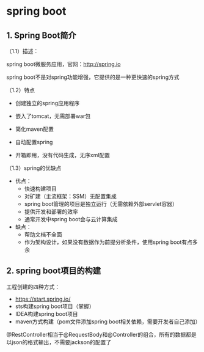 # spring boot

## 1. Spring Boot简介

（1.1）描述：

spring boot微服务应用，官网：http://spring.io

spring boot不是对spring功能增强，它提供的是一种更快速的spring方式

（1.2）特点

- 创建独立的spring应用程序

- 嵌入了tomcat，无需部署war包

- 简化maven配置
- 自动配置spring
- 开箱即用，没有代码生成，无序xml配置

（1.3）spring的优缺点

- 优点：
  - 快速构建项目
  - 对矿建（主流框架：SSM）无配置集成
  - spring boot管理的项目是独立运行（无需依赖外部servlet容器）
  - 提供开发和部署的效率
  - 通常开发中spring boot会与云计算集成
- 缺点：
  - 帮助文档不全面
  - 作为架构设计，如果没有数据作为前提分析条件，使用spring boot有点多余

## 2. spring boot项目的构建

工程创建的四种方式：

- https://start.spring.io/
- sts构建spring boot项目（掌握）
- IDEA构建spring boot项目
- maven方式构建（pom文件添加spring boot相关依赖，需要开发者自己添加）

@RestController相当于@RequestBody和@Controller的组合，所有的数据都是以json的格式输出，不需要jackson的配置了